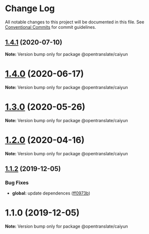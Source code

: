 # Change Log

All notable changes to this project will be documented in this file.
See [Conventional Commits](https://conventionalcommits.org) for commit guidelines.

## [1.4.1](https://github.com/OpenTranslate/OpenTranslate/compare/v1.4.0...v1.4.1) (2020-07-10)

**Note:** Version bump only for package @opentranslate/caiyun





# [1.4.0](https://github.com/OpenTranslate/OpenTranslate/compare/v1.3.0...v1.4.0) (2020-06-17)

**Note:** Version bump only for package @opentranslate/caiyun





# [1.3.0](https://github.com/OpenTranslate/OpenTranslate/compare/v1.2.0...v1.3.0) (2020-05-26)

**Note:** Version bump only for package @opentranslate/caiyun





# [1.2.0](https://github.com/OpenTranslate/OpenTranslate/compare/v1.1.2...v1.2.0) (2020-04-16)

**Note:** Version bump only for package @opentranslate/caiyun





## [1.1.2](https://github.com/OpenTranslate/OpenTranslate/compare/v1.1.1...v1.1.2) (2019-12-05)


### Bug Fixes

* **global:** update dependences ([ff0973b](https://github.com/OpenTranslate/OpenTranslate/commit/ff0973b))





# 1.1.0 (2019-12-05)

**Note:** Version bump only for package @opentranslate/caiyun
